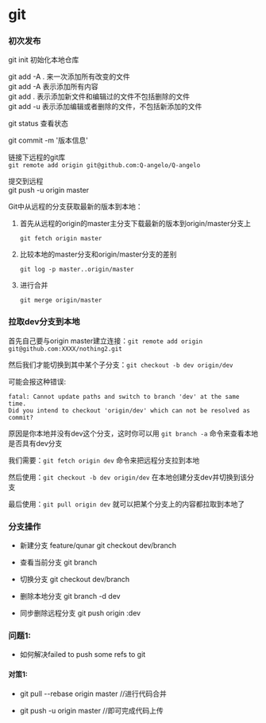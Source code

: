# git

### 初次发布

git init 初始化本地仓库  

git add -A . 	来一次添加所有改变的文件  
git add -A 		表示添加所有内容  
git add . 		表示添加新文件和编辑过的文件不包括删除的文件  
git add -u 表示添加编辑或者删除的文件，不包括新添加的文件  

git status 查看状态  

git commit -m '版本信息'  

链接下远程的git库  
```git remote add origin git@github.com:Q-angelo/Q-angelo```  

提交到远程  
git push -u origin master

Git中从远程的分支获取最新的版本到本地：  
1. 首先从远程的origin的master主分支下载最新的版本到origin/master分支上  

	```git fetch origin master```
	
2. 比较本地的master分支和origin/master分支的差别  

	```git log -p master..origin/master```
	
3. 进行合并  

	```git merge origin/master```
	
	
### 拉取dev分支到本地

首先自己要与origin master建立连接：```git remote add origin git@github.com:XXXX/nothing2.git```  

然后我们才能切换到其中某个子分支：```git checkout -b dev origin/dev```  

可能会报这种错误:
```
fatal: Cannot update paths and switch to branch 'dev' at the same time.
Did you intend to checkout 'origin/dev' which can not be resolved as commit?
 ```
原因是你本地并没有dev这个分支，这时你可以用 ```git branch -a``` 命令来查看本地是否具有dev分支

我们需要：```git fetch origin dev``` 命令来把远程分支拉到本地

然后使用：```git checkout -b dev origin/dev``` 在本地创建分支dev并切换到该分支

最后使用：```git pull origin dev``` 就可以把某个分支上的内容都拉取到本地了


### 分支操作

* 新建分支 feature/qunar  git checkout dev/branch 

* 查看当前分支 git branch

* 切换分支 git checkout dev/branch

* 删除本地分支 git branch -d dev

* 同步删除远程分支 git push origin :dev

### 问题1:

* 如何解决failed to push some refs to git

#### 对策1:
* git pull --rebase origin master //进行代码合并

* git push -u origin master  //即可完成代码上传
